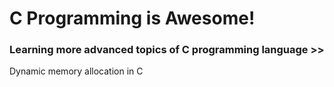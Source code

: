 # C Programming is Awesome!

### Learning more advanced topics of C programming language >>
Dynamic memory allocation in C
